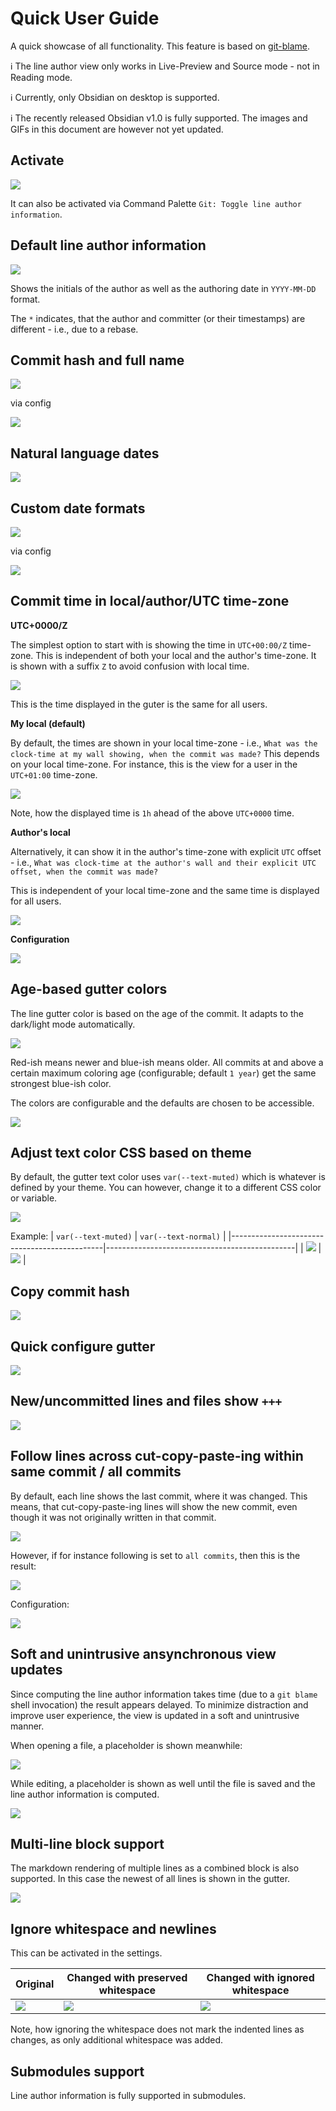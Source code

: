 # Quick User Guide

A quick showcase of all functionality. This feature is based on [git-blame](https://git-scm.com/docs/git-blame).

ℹ️ The line author view only works in Live-Preview and Source mode - not in Reading mode.

ℹ️ Currently, only Obsidian on desktop is supported.

ℹ️ The recently released Obsidian v1.0 is fully supported. The images and GIFs in this document are however not yet updated.

## Activate

![](assets/line-author-activate.png)

It can also be activated via Command Palette `Git: Toggle line author information`.

## Default line author information

![](assets/line-author-default.png)

Shows the initials of the author as well as the authoring date in `YYYY-MM-DD` format.

The `*` indicates, that the author and committer (or their timestamps) are different - i.e., due to a rebase.

## Commit hash and full name

![](assets/line-author-commit-hash-full-name.png)

via config

![](assets/line-author-commit-hash-full-name-config.png)

## Natural language dates

![](assets/line-author-natural-language-dates.png)

## Custom date formats

![](assets/line-author-custom-dates.png)

via config

![](assets/line-author-custom-dates-config.png)

## Commit time in local/author/UTC time-zone

**UTC+0000/Z**

The simplest option to start with is showing the time in `UTC+00:00/Z` time-zone.
This is independent of both your local and the author's time-zone.
It is shown with a suffix `Z` to avoid confusion with local time.

![](assets/line-author-tz-utc0000.png)

This is the time displayed in the guter is the same for all users.

**My local (default)**

By default, the times are shown in your local time-zone - i.e., `What was the clock-time at my wall showing, when the commit was made?` This depends on your local time-zone. For instance, this is the view for a user in the `UTC+01:00` time-zone.

![](assets/line-author-tz-viewer-plus0100.png)

Note, how the displayed time is `1h` ahead of the above `UTC+0000` time.

**Author's local**

Alternatively, it can show it in the author's time-zone with explicit `UTC` offset - i.e., `What was clock-time at the author's wall and their explicit UTC offset, when the commit was made?`

This is independent of your local time-zone and the same time is displayed for all users.

![](assets/line-author-tz-author-local.png)

**Configuration**

![](assets/line-author-tz-config.png)

## Age-based gutter colors

The line gutter color is based on the age of the commit. It adapts to the dark/light mode automatically.

![](assets/line-author-dark-light.gif)

Red-ish means newer and blue-ish means older. All commits at and above a certain maximum coloring
age (configurable; default `1 year`) get the same strongest blue-ish color.

The colors are configurable and the defaults are chosen to be accessible.

![](assets/line-author-color-config.png)

## Adjust text color CSS based on theme

By default, the gutter text color uses `var(--text-muted)` which
is whatever is defined by your theme. You can however, change it to a different CSS
color or variable.

![](assets/line-author-text-color.png)

Example:
| `var(--text-muted)` | `var(--text-normal)` |
|----------------------------------------------|-----------------------------------------------|
| ![](assets/line-author-text-color-muted.png) | ![](assets/line-author-text-color-normal.png) |

## Copy commit hash

![](assets/line-author-copy-commit-hash.png)

## Quick configure gutter

![](assets/line-author-quick-configure-gutter.gif)

## New/uncommitted lines and files show `+++`

![](assets/line-author-untracked.png)

## Follow lines across cut-copy-paste-ing within same commit / all commits

By default, each line shows the last commit, where it was changed.
This means, that cut-copy-paste-ing lines will show the new commit,
even though it was not originally written in that commit.

![](assets/line-author-follow-no-follow.png)

However, if for instance following is set to `all commits`, then this is the result:

![](assets/line-author-follow-all-commits.png)

Configuration:

![](assets/line-author-follow-config.png)

## Soft and unintrusive ansynchronous view updates

Since computing the line author information takes time (due to a `git blame` shell invocation)
the result appears delayed. To minimize distraction and improve user experience,
the view is updated in a soft and unintrusive manner.

When opening a file, a placeholder is shown meanwhile:

![](assets/line-author-soft-unintrusive-ux.gif)

While editing, a placeholder is shown as well until the file is saved and the line author information is computed.

![](assets/line-author-soft-unintrusive-ux-editing.gif)

## Multi-line block support

The markdown rendering of multiple lines as a combined block is also supported.
In this case the newest of all lines is shown in the gutter.

![](assets/line-author-multi-line-newest.gif)

## Ignore whitespace and newlines

This can be activated in the settings.

| **Original**                                         | **Changed with preserved whitespace**                   | **Changed with ignored whitespace**                   |
| ---------------------------------------------------- | ------------------------------------------------------- | ----------------------------------------------------- |
| ![](assets/line-author-ignore-whitespace-before.png) | ![](assets/line-author-ignore-whitespace-preserved.png) | ![](assets/line-author-ignore-whitespace-ignored.png) |

Note, how ignoring the whitespace does not mark the indented
lines as changes, as only additional whitespace was added.

## Submodules support

Line author information is fully supported in submodules.
